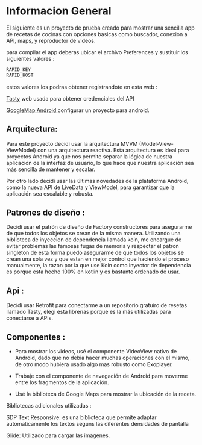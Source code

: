 # Informacion General

El siguiente es un proyecto de prueba creado para mostrar una sencilla app de recetas de cocinas con opciones basicas como buscador, conexion a API, maps, y reproductor de videos.

para compilar el app deberas ubicar el archivo Preferences y sustituir los siguientes valores : 

```sh
RAPID_KEY
RAPID_HOST
```

estos valores los podras obtener registrandote en esta web : 

[Tasty](https://rapidapi.com/apidojo/api/tasty/) web usada para obtener credenciales del API 

[GoogleMap Android ](https://developers.google.com/maps/documentation/android-sdk/start?hl=es-419) configurar un proyecto para android.

## Arquitectura: 

Para este proyecto decidí usar la arquitectura MVVM (Model-View-ViewModel) con una arquitectura reactiva. Esta arquitectura es ideal para proyectos Android ya que nos permite separar la lógica de nuestra aplicación de la interfaz de usuario, lo que hace que nuestra aplicación sea más sencilla de mantener y escalar.

Por otro lado decidí usar las últimas novedades de la plataforma Android, como la nueva API de LiveData y ViewModel, para garantizar que la aplicación sea escalable y robusta. 

## Patrones de diseño : 

Decidí usar el patrón de diseño de Factory constructores para asegurarme de que todos los objetos se crean de la misma manera. 
Utilizando una biblioteca de inyeccion de dependencia llamada koin, me encargue de evitar problemas las famosas fugas de memoria y respectar el patron singleton de esta forma puedo asegurarme de que todos los objetos se crean una sola vez y que estan en mejor control que haciendo el proceso manualmente, la razon por la que use Koin como inyector de dependencia es porque esta hecho 100% en kotlin y es bastante ordenado de usar.

## Api : 
Decidí usar Retrofit para conectarme a un repositorio gratuiro de resetas llamado Tasty, elegi esta librerías porque es la más utilizadas para conectarse a APIs.

## Componentes : 

* Para mostrar los videos, usé el componente VideoView nativo de Android, dado que no debia hacer muchas operaciones con el mismo, de otro modo hubiera usado algo mas robusto como Exoplayer.

* Trabaje con el componente de navegación de Android para moverme entre los fragmentos de la aplicación.

* Usé la biblioteca de Google Maps para mostrar la ubicación de la receta.

Bibliotecas adicionales utilizadas : 

SDP Text Responsive: es una biblioteca que permite adaptar automaticamente los textos seguns las diferentes densidades de pantalla 
    
Glide: Utilizado para cargar las imagenes.


